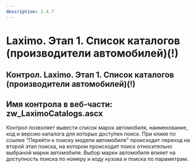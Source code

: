 ```yaml
---
description: 2.4.7
---
```


# Laximo. Этап 1. Список каталогов \(производители автомобилей\)\(!\)

## Контрол. Laximo. Этап 1. Список каталогов \(производители автомобилей\)\(!\)

## Имя контрола в веб-части: zw\_LaximoCatalogs.ascx

Контрол позволяет вывести список марок автомобиля, наименование, код и версию каталога для которых доступен поиск. При клике по ссылке "Перейти к поиску модели автомобиля" происходит переход на второй этап поиска, на котором происходит поиск относительно выбраной марки автомобиля. Выбор марки автомобиля влияет на доступность поиска по номеру и коду кузова и поиска по параметрам.

